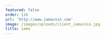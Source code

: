 ```yaml
---
featured: false
order: 110
url: 'http://www.iamacoin.com'
image: /images/uploads/client_iamacoin.jpg
title: iama
---
```

